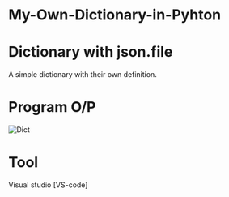 # My-Own-Dictionary-in-Pyhton
# Dictionary with json.file 

A simple dictionary with their own definition.  


# Program O/P

![Dict](https://user-images.githubusercontent.com/108143680/225712753-0aceb6ed-b62f-4e33-90f2-6e4f64c4b943.PNG)




# Tool
Visual studio [VS-code]

